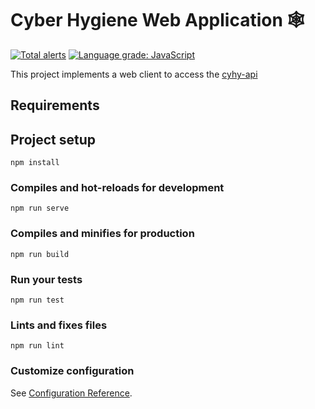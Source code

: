 # Cyber Hygiene Web Application 🕸

[![Total alerts](https://img.shields.io/lgtm/alerts/g/cisagov/cyhy-web.svg?logo=lgtm&logoWidth=18)](https://lgtm.com/projects/g/cisagov/cyhy-web/alerts/)
[![Language grade: JavaScript](https://img.shields.io/lgtm/grade/javascript/g/cisagov/cyhy-web.svg?logo=lgtm&logoWidth=18)](https://lgtm.com/projects/g/cisagov/cyhy-web/context:javascript)

This project implements a web client to access the [cyhy-api](https://github.com/cisagov/cyhy-api)

## Requirements

## Project setup

```
npm install
```

### Compiles and hot-reloads for development

```
npm run serve
```

### Compiles and minifies for production

```
npm run build
```

### Run your tests

```
npm run test
```

### Lints and fixes files

```
npm run lint
```

### Customize configuration

See [Configuration Reference](https://cli.vuejs.org/config/).
